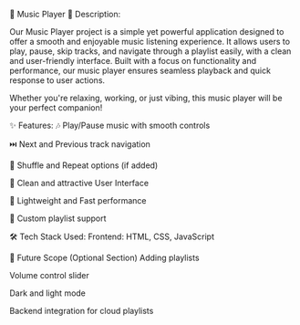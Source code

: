 🎵 Music Player 🎵
Description:

Our Music Player project is a simple yet powerful application designed to offer a smooth and enjoyable music listening experience.
It allows users to play, pause, skip tracks, and navigate through a playlist easily, with a clean and user-friendly interface.
Built with a focus on functionality and performance, our music player ensures seamless playback and quick response to user actions.

Whether you're relaxing, working, or just vibing, this music player will be your perfect companion!

✨ Features:
🎶 Play/Pause music with smooth controls

⏭️ Next and Previous track navigation

🔀 Shuffle and Repeat options (if added)

🎨 Clean and attractive User Interface

🚀 Lightweight and Fast performance

🎵 Custom playlist support

🛠️ Tech Stack Used:
Frontend: HTML, CSS, JavaScript

📢 Future Scope (Optional Section)
Adding playlists

Volume control slider

Dark and light mode

Backend integration for cloud playlists